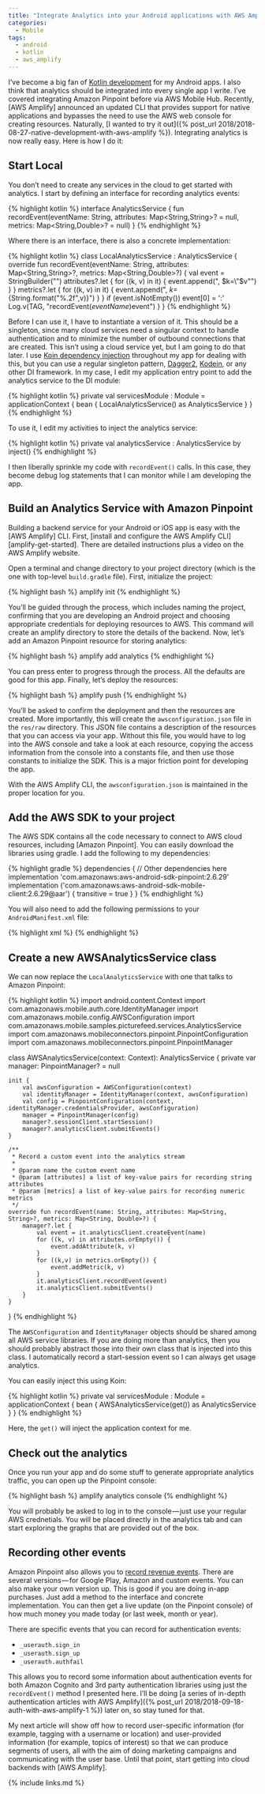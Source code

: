 ```yaml
---
title: "Integrate Analytics into your Android applications with AWS Amplify"
categories:
  - Mobile
tags:
  - android
  - kotlin
  - aws_amplify
---
```


I’ve become a big fan of [Kotlin development](https://kotlinlang.org/) for my Android apps. I also think that analytics should be integrated into every single app I write. I’ve covered integrating Amazon Pinpoint before via AWS Mobile Hub. Recently, [AWS Amplify] announced an updated CLI that provides support for native applications and bypasses the need to use the AWS web console for creating resources. Naturally, [I wanted to try it out]({% post_url 2018/2018-08-27-native-development-with-aws-amplify %}). Integrating analytics is now really easy. Here is how I do it:

## Start Local

You don’t need to create any services in the cloud to get started with analytics. I start by defining an interface for recording analytics events:

{% highlight kotlin %}
interface AnalyticsService {
  fun recordEvent(eventName: String, attributes: Map<String,String>? = null, metrics: Map<String,Double>? = null)
}
{% endhighlight %}

Where there is an interface, there is also a concrete implementation:

{% highlight kotlin %}
class LocalAnalyticsService : AnalyticsService {
  override fun recordEvent(eventName: String, attributes: Map<String,String>?, metrics: Map<String,Double>?) {
    val event = StringBuilder("")
    attributes?.let {
      for ((k, v) in it) { event.append(", $k=\"$v\"") }
    }
    metrics?.let {
      for ((k, v) in it) { event.append(", $k=${String.format("%.2f",v)}") }
    }
    if (event.isNotEmpty())
      event[0] = ':'
    Log.v(TAG, "recordEvent($eventName)$event")
  }
}
{% endhighlight %}

Before I can use it, I have to instantiate a version of it. This should be a singleton, since many cloud services need a singular context to handle authentication and to minimize the number of outbound connections that are created. This isn’t using a cloud service yet, but I am going to do that later. I use [Koin dependency injection](https://insert-koin.io/) throughout my app for dealing with this, but you can use a regular singleton pattern, [Dagger2](https://google.github.io/dagger/), [Kodein](http://kodein.org/Kodein-DI/), or any other DI framework. In my case, I edit my application entry point to add the analytics service to the DI module:

{% highlight kotlin %}
private val servicesModule : Module = applicationContext {
  bean { LocalAnalyticsService() as AnalyticsService }
}
{% endhighlight %}

To use it, I edit my activities to inject the analytics service:

{% highlight kotlin %}
private val analyticsService : AnalyticsService by inject()
{% endhighlight %}

I then liberally sprinkle my code with `recordEvent()` calls. In this case, they become debug log statements that I can monitor while I am developing the app.

## Build an Analytics Service with Amazon Pinpoint

Building a backend service for your Android or iOS app is easy with the [AWS Amplify] CLI.  First, [install and configure the AWS Amplify CLI][amplify-get-started].   There are detailed instructions plus a video on the AWS Amplify website.

Open a terminal and change directory to your project directory (which is the one with top-level `build.gradle` file). First, initialize the project:

{% highlight bash %}
amplify init
{% endhighlight %}

You’ll be guided through the process, which includes naming the project, confirming that you are developing an Android project and choosing appropriate credentials for deploying resources to AWS. This command will create an amplify directory to store the details of the backend. Now, let’s add an Amazon Pinpoint resource for storing analytics:

{% highlight bash %}
amplify add analytics
{% endhighlight %}

You can press enter to progress through the process. All the defaults are good for this app. Finally, let’s deploy the resources:

{% highlight bash %}
amplify push
{% endhighlight %}

You’ll be asked to confirm the deployment and then the resources are created. More importantly, this will create the `awsconfiguration.json` file in the `res/raw` directory. This JSON file contains a description of the resources that you can access via your app. Without this file, you would have to log into the AWS console and take a look at each resource, copying the access information from the console into a constants file, and then use those constants to initialize the SDK. This is a major friction point for developing the app.

With the AWS Amplify CLI, the `awsconfiguration.json` is maintained in the proper location for you.

## Add the AWS SDK to your project

The AWS SDK contains all the code necessary to connect to AWS cloud resources, including [Amazon Pinpoint]. You can easily download the libraries using gradle. I add the following to my dependencies:

{% highlight gradle %}
dependencies {
  // Other dependencies here
  implementation 'com.amazonaws:aws-android-sdk-pinpoint:2.6.29'
  implementation ('com.amazonaws:aws-android-sdk-mobile-client:2.6.29@aar') { transitive = true }
}
{% endhighlight %}

You will also need to add the following permissions to your `AndroidManifest.xml` file:

{% highlight xml %}
<uses-permission android:name="android.permission.INTERNET"/>
<uses-permission android:name="android.permission.ACCESS_NETWORK_STATE"/>
{% endhighlight %}

## Create a new AWSAnalyticsService class

We can now replace the `LocalAnalyticsService` with one that talks to Amazon Pinpoint:

{% highlight kotlin %}
import android.content.Context
import com.amazonaws.mobile.auth.core.IdentityManager
import com.amazonaws.mobile.config.AWSConfiguration
import com.amazonaws.mobile.samples.picturefeed.services.AnalyticsService
import com.amazonaws.mobileconnectors.pinpoint.PinpointConfiguration
import com.amazonaws.mobileconnectors.pinpoint.PinpointManager

class AWSAnalyticsService(context: Context): AnalyticsService {
    private var manager: PinpointManager? = null

    init {
        val awsConfiguration = AWSConfiguration(context)
        val identityManager = IdentityManager(context, awsConfiguration)
        val config = PinpointConfiguration(context, identityManager.credentialsProvider, awsConfiguration)
        manager = PinpointManager(config)
        manager?.sessionClient.startSession()
        manager?.analyticsClient.submitEvents()
    }

    /**
     * Record a custom event into the analytics stream
     *
     * @param name the custom event name
     * @param [attributes] a list of key-value pairs for recording string attributes
     * @param [metrics] a list of key-value pairs for recording numeric metrics
     */
    override fun recordEvent(name: String, attributes: Map<String, String>?, metrics: Map<String, Double>?) {
        manager?.let {
            val event = it.analyticsClient.createEvent(name)
            for ((k, v) in attributes.orEmpty()) {
                event.addAttribute(k, v)
            }
            for ((k,v) in metrics.orEmpty()) {
                event.addMetric(k, v)
            }
            it.analyticsClient.recordEvent(event)
            it.analyticsClient.submitEvents()
        }
    }
}
{% endhighlight %}

The `AWSConfiguration` and `IdentityManager` objects should be shared among all AWS service libraries. If you are doing more than analytics, then you should probably abstract those into their own class that is injected into this class. I automatically record a start-session event so I can always get usage analytics.

You can easily inject this using Koin:

{% highlight kotlin %}
private val servicesModule : Module = applicationContext {
  bean { AWSAnalyticsService(get()) as AnalyticsService }
}
{% endhighlight %}

Here, the `get()` will inject the application context for me.

## Check out the analytics

Once you run your app and do some stuff to generate appropriate analytics traffic, you can open up the Pinpoint console:

{% highlight bash %}
amplify analytics console
{% endhighlight %}

You will probably be asked to log in to the console — just use your regular AWS crednetials. You will be placed directly in the analytics tab and can start exploring the graphs that are provided out of the box.

## Recording other events

Amazon Pinpoint also allows you to [record revenue events](https://aws.github.io/aws-sdk-android/docs/reference//index.html?com/amazonaws/mobileconnectors/pinpoint/analytics/monetization/MonetizationEventBuilder.html). There are several versions — for Google Play, Amazon and custom events. You can also make your own version up. This is good if you are doing in-app purchases. Just add a method to the interface and concrete implementation. You can then get a live update (on the Pinpoint console) of how much money you made today (or last week, month or year).

There are specific events that you can record for authentication events:

* `_userauth.sign_in`
* `_userauth.sign_up`
* `_userauth.authfail`

This allows you to record some information about authentication events for both Amazon Cognito and 3rd party authentication libraries using just the `recordEvent()` method I presented here. I’ll be doing [a series of in-depth authentication articles with AWS Amplify]({% post_url 2018/2018-09-18-auth-with-aws-amplify-1 %}) later on, so stay tuned for that.

My next article will show off how to record user-specific information (for example, tagging with a username or location) and user-provided information (for example, topics of interest) so that we can produce segments of users, all with the aim of doing marketing campaigns and communicating with the user base. Until that point, start getting into cloud backends with [AWS Amplify].

{% include links.md %}

